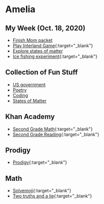 # Amelia

## My Week (Oct. 18, 2020)
- [Finish Mom packet]()
- [Play Interland Game](https://beinternetawesome.withgoogle.com/en_us/interland){:target="\_blank"}
- [Explore states of matter](statesofmatter.md)
- [Ice fishing experiment](https://www.sciencefun.org/kidszone/experiments/ice-fishing/){:target="\_blank"}


## Collection of Fun Stuff
- [US government](government.md)
- [Poetry](poetry.md)
- [Coding](Code.md)
- [States of Matter](statesofmatter.md)


## Khan Academy
- [Second Grade Math](https://www.khanacademy.org/math/cc-2nd-grade-math){:target="\_blank"}
- [Second Grade Reading](https://www.khanacademy.org/ela/cc-2nd-reading-vocab){:target="\_blank"}


## Prodigy
- [Prodigy](https://play.prodigygame.com){:target="\_blank"}


## Math
 - [Solvemoji](https://www.solvemoji.com/Puzzle/Puzzle/46116/){:target="\_blank"}
 - [Two truths and a lie](https://mcusercontent.com/09ea969affe5fb531e031be37/files/1aad1399-0129-436b-9bf0-54873ac54deb/Halloween_2T1L_3rd.pdf){:target="\_blank"}